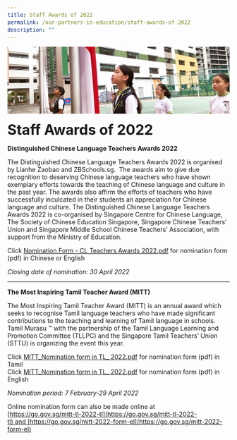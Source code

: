```yaml
---
title: Staff Awards of 2022
permalink: /our-partners-in-education/staff-awards-of-2022
description: ""
---
```

![](/images/sub-banner.jpg)

**<font size=6>Staff Awards of 2022</font>**

**Distinguished Chinese Language Teachers Awards 2022**  

The Distinguished Chinese Language Teachers Awards 2022 is organised by Lianhe Zaobao and ZBSchools.sg.  The awards aim to give due recognition to deserving Chinese language teachers who have shown exemplary efforts towards the teaching of Chinese language and culture in the past year. The awards also affirm the efforts of teachers who have successfully inculcated in their students an appreciation for Chinese language and culture. The Distinguished Chinese Language Teachers Awards 2022 is co-organised by Singapore Centre for Chinese Language, The Society of Chinese Education Singapore, Singapore Chinese Teachers’ Union and Singapore Middle School Chinese Teachers’ Association, with support from the Ministry of Education.

Click [Nomination Form - CL Teachers Awards 2022.pdf](/files/Partners%20in%20Education/Nomination%20Form%20-%20Distinguished%20Chinese%20Language%20Teachers%20Awards%202022.pdf) for nomination form (pdf) in Chinese or English

_Closing date of nomination: 30 April 2022_

-----

**The Most Inspiring Tamil Teacher Award (MITT)**   

  

The Most Inspiring Tamil Teacher Award (MITT) is an annual award which seeks to recognise Tamil language teachers who have made significant contributions to the teaching and learning of Tamil language in schools.  Tamil Murasu ™ with the partnership of the Tamil Language Learning and Promotion Committee (TLLPC) and the Singapore Tamil Teachers’ Union (STTU) is organizing the event this year.

Click [MITT_Nomination form in TL_ 2022.pdf](/files/Partners%20in%20Education/MITT_Nomination%20form%20in%20TL_%202022.pdf) for nomination form (pdf) in Tamil<br>
Click [MITT_Nomination form in TL_ 2022.pdf](/files/Partners%20in%20Education/MITT_Nomination%20form%20in%20EL_%202022.pdf) for nomination form (pdf) in English

_Nomination period: 7 February-29 April 2022_

Online nomination form can also be made online at <BR>
[https://go.gov.sg/mitt-tl-2022-tl](https://go.gov.sg/mitt-tl-2022-tl) and [https://go.gov.sg/mitt-2022-form-el](https://go.gov.sg/mitt-2022-form-el)